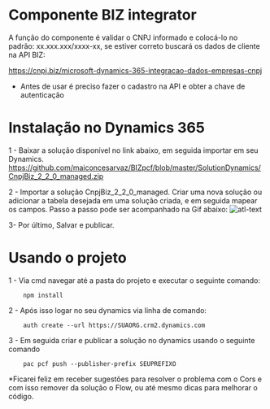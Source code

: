 # Componente BIZ integrator
A função do componente é validar o CNPJ informado e colocá-lo no padrão: xx.xxx.xxx/xxxx-xx, se estiver correto buscará os dados de cliente na API BIZ:

https://cnpj.biz/microsoft-dynamics-365-integracao-dados-empresas-cnpj

* Antes de usar é preciso fazer o cadastro na API e obter a chave de autenticação


# Instalação no Dynamics 365

1 - Baixar a solução disponível no link abaixo, em seguida importar em seu Dynamics.
	https://github.com/maiconcesarvaz/BIZpcf/blob/master/SolutionDynamics/CnpjBiz_2_2_0_managed.zip

2 - Importar a solução CnpjBiz_2_2_0_managed. Criar uma nova solução ou adicionar a tabela desejada em uma solução criada, e em seguida mapear os campos.
Passo a passo pode ser acompanhado na Gif abaixo:
![atl-text](https://github.com/maiconcesarvaz/BIZpcf/blob/master/ExemploConfig/ConfigSolution.gif)

3- Por último, Salvar e publicar.
  


# Usando o projeto
1 - Via cmd navegar até a pasta do projeto e executar o seguinte comando: 

		npm install      
      
2 - Após isso logar no seu dynamics via linha de comando:

		auth create --url https://SUAORG.crm2.dynamics.com

3 - Em seguida criar e publicar a solução no dynamics usando o seguinte comando

		pac pcf push --publisher-prefix SEUPREFIXO
  
*Ficarei feliz em receber sugestões para resolver o problema com o Cors e com isso remover da solução o Flow, ou até mesmo dicas para melhorar o código.
